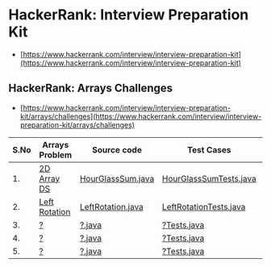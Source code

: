 # HackerRank: Interview Preparation Kit
- [https://www.hackerrank.com/interview/interview-preparation-kit](https://www.hackerrank.com/interview/interview-preparation-kit)


## HackerRank: Arrays Challenges
- [https://www.hackerrank.com/interview/interview-preparation-kit/arrays/challenges](https://www.hackerrank.com/interview/interview-preparation-kit/arrays/challenges)

| S.No | Arrays Problem | Source code | Test Cases  | Video | 
| ------------- | ------------- |-------------|-------------| -----:|
| 1. | [2D Array DS](https://www.hackerrank.com/challenges/2d-array/) | [HourGlassSum.java](https://github.com/krishnamanchikalapudi/CodingChallenge.java/blob/develop/src/main/java/solutions/hackerrank/interview/arrays/HourGlassSum.java) | [HourGlassSumTests.java](https://github.com/krishnamanchikalapudi/CodingChallenge.java/blob/develop/src/test/java/solutions/hackerrank/interview/arrays/unit/HourGlassSumTests.java)  |  [videos](https://youtube.com/@DayOneDev)| 
| 2. | [Left Rotation](https://www.hackerrank.com/challenges/ctci-array-left-rotation//) | [LeftRotation.java](https://github.com/krishnamanchikalapudi/CodingChallenge.java/blob/develop/src/main/java/solutions/hackerrank/interview/arrays/LeftRotation.java) | [LeftRotationTests.java](https://github.com/krishnamanchikalapudi/CodingChallenge.java/blob/develop/src/test/java/solutions/hackerrank/interview/arrays/unit/LeftRotationTests.java)  |  [videos](https://youtube.com/@DayOneDev)| 
| 3. | [?](https://www.hackerrank.com/challenges/?/) | [?.java](https://github.com/krishnamanchikalapudi/CodingChallenge.java/blob/develop/src/main/java/solutions/hackerrank/interview/arrays/?.java) | [?Tests.java](https://github.com/krishnamanchikalapudi/CodingChallenge.java/blob/develop/src/test/java/solutions/hackerrank/interview/arrays/unit/?Tests.java)  |  [videos](https://youtube.com/@DayOneDev)| 
| 4. | [?](https://www.hackerrank.com/challenges/?/) | [?.java](https://github.com/krishnamanchikalapudi/CodingChallenge.java/blob/develop/src/main/java/solutions/hackerrank/interview/arrays/?.java) | [?Tests.java](https://github.com/krishnamanchikalapudi/CodingChallenge.java/blob/develop/src/test/java/solutions/hackerrank/interview/arrays/unit/?Tests.java)  |  [videos](https://youtube.com/@DayOneDev)| 
| 5. | [?](https://www.hackerrank.com/challenges/?/) | [?.java](https://github.com/krishnamanchikalapudi/CodingChallenge.java/blob/develop/src/main/java/solutions/hackerrank/interview/arrays/?.java) | [?Tests.java](https://github.com/krishnamanchikalapudi/CodingChallenge.java/blob/develop/src/test/java/solutions/hackerrank/interview/arrays/unit/?Tests.java)  |  [videos](https://youtube.com/@DayOneDev)| 
<!--

| ?. | [?](https://www.hackerrank.com/challenges/?/) | [?.java](https://github.com/krishnamanchikalapudi/CodingChallenge.java/blob/develop/src/main/java/solutions/hackerrank/interview/arrays/?.java) | [?Tests.java](https://github.com/krishnamanchikalapudi/CodingChallenge.java/blob/develop/src/test/java/solutions/hackerrank/interview/arrays/unit/?Tests.java)  |  [videos](https://youtube.com/@DayOneDev)| 


-->